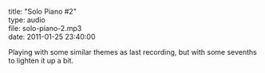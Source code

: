 title: "Solo Piano #2"  
type: audio  
file: solo-piano-2.mp3  
date: 2011-01-25 23:40:00

Playing with some similar themes as last recording, but with some sevenths to lighten it up a bit.
